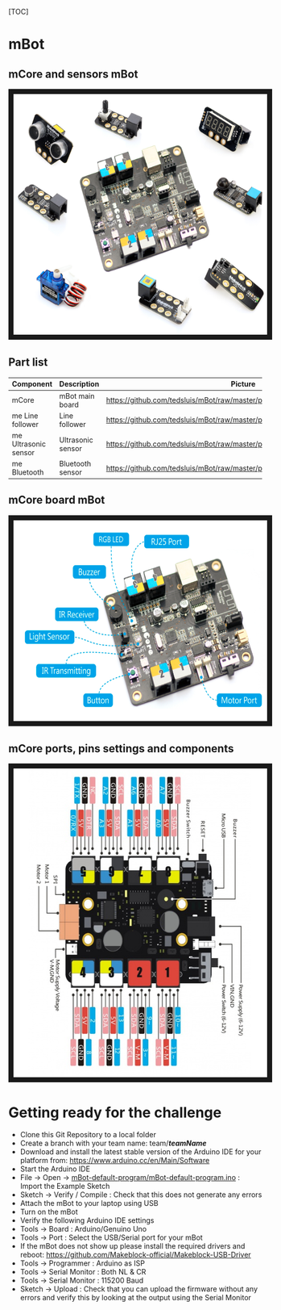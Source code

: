 [TOC]   
  
# mBot
    
## mCore and sensors mBot  
<a href="https://raw.githubusercontent.com/tedsluis/mBot/master/pictures/mcore_and_sensors_mbot.png"
 target="_blank"><img src="https://raw.githubusercontent.com/tedsluis/mBot/master/pictures/mcore_and_sensors_mbot.png"
alt="mCore and sensors mBot" width="600" height="477" border="10"/></a>  
  
## Part list  
  
Component             | Description       | Picture                                                                           |
--------------------- | ----------------- |---------------------------------------------------------------------------------- |
mCore                 | mBot main board   | https://github.com/tedsluis/mBot/raw/master/pictures/mcore_mbot.jpg               | 
me Line follower      | Line follower     | https://github.com/tedsluis/mBot/raw/master/pictures/me_line_follower.jpg         | 
me Ultrasonic sensor  | Ultrasonic sensor | https://github.com/tedsluis/mBot/raw/master/pictures/me_ultrasonic_sensor.jpg     | 
me Bluetooth          | Bluetooth sensor  | https://github.com/tedsluis/mBot/raw/master/pictures/bluetooth_for_mbot.html.jpg  | 
  
## mCore board mBot  
<a href="https://raw.githubusercontent.com/tedsluis/mBot/master/pictures/mcore_main_board_mbot.png"
 target="_blank"><img src="https://raw.githubusercontent.com/tedsluis/mBot/master/pictures/mcore_main_board_mbot.png"
alt="mCore board mBot" width="600" height="398" border="10"/></a>  
  
## mCore ports, pins settings and components  
<a href="https://raw.githubusercontent.com/tedsluis/mBot/master/pictures/mcore_ports_and_components.png"
 target="_blank"><img src="https://raw.githubusercontent.com/tedsluis/mBot/master/pictures/mcore_ports_and_components.png"
alt="mCore ports, pins settings and components" width="572" height="612" border="10"/></a>  
  
# Getting ready for the challenge 

* Clone this Git Repository to a local folder
* Create a branch with your team name: team/***teamName***
* Download and install the latest stable version of the Arduino IDE for your platform from: https://www.arduino.cc/en/Main/Software
* Start the Arduino IDE
* File -> Open -> [mBot-default-program/mBot-default-program.ino](https://github.com/JDriven/mBot/blob/master/mBot-default-program/mBot-default-program.ino) : Import the Example Sketch
* Sketch -> Verify / Compile : Check that this does not generate any errors
* Attach the mBot to your laptop using USB
* Turn on the mBot
* Verify the following Arduino IDE settings
 * Tools -> Board : Arduino/Genuino Uno
 * Tools -> Port : Select the USB/Serial port for your mBot 
  * If the mBot does not show up please install the required drivers and reboot: https://github.com/Makeblock-official/Makeblock-USB-Driver
 * Tools -> Programmer : Arduino as ISP
 * Tools -> Serial Monitor : Both NL & CR
 * Tools -> Serial Monitor : 115200 Baud
* Sketch -> Upload : Check that you can upload the firmware without any errors and verify this by looking at the output using the Serial Monitor

